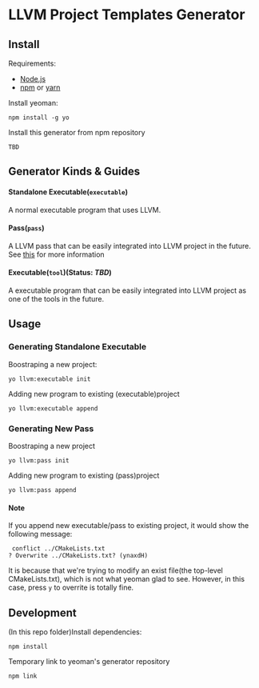 # LLVM Project Templates Generator
## Install
Requirements:
 - [Node.js](https://nodejs.org/en/download/)
 - [npm](https://www.npmjs.com/get-npm) or [yarn](https://yarnpkg.com/en/docs/install)

Install yeoman:
```
npm install -g yo
```
Install this generator from npm repository
```
TBD
```

## Generator Kinds & Guides
#### Standalone Executable(`executable`)
A normal executable program that uses LLVM.

#### Pass(`pass`)
A LLVM pass that can be easily integrated into LLVM project in the future. See [this](https://llvm.org/docs/CMake.html#id15) for more information

#### Executable(`tool`)(Status: _TBD_)
A executable program that can be easily integrated into LLVM project as one of the tools in the future.

## Usage
### Generating Standalone Executable
Boostraping a new project:
```
yo llvm:executable init
```
Adding new program to existing (executable)project
```
yo llvm:executable append
```

### Generating New Pass
Boostraping a new project
```
yo llvm:pass init
```
Adding new program to existing (pass)project
```
yo llvm:pass append
```

#### Note
If you append new executable/pass to existing project, it would show the following message:
```
 conflict ../CMakeLists.txt
? Overwrite ../CMakeLists.txt? (ynaxdH)
```
It is because that we're trying to modify an exist file(the top-level CMakeLists.txt), which is not what yeoman glad to see. However, in this case, press `y` to overrite is totally fine.

## Development
(In this repo folder)Install dependencies:
```
npm install
```
Temporary link to yeoman's generator repository
```
npm link
```
